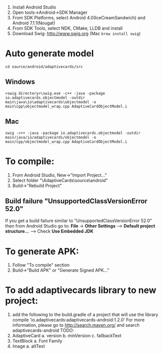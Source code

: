 1. Install Android Studio
2. Open tools->Android->SDK Manager
3. From SDK Platforms, select Android 4.0(IceCreamSandwich) and Android 7.1.1(Nougat)
4. From SDK Tools, select NDK, CMake, LLDB and install
5. Download Swig: http://www.swig.org (Mac `brew install swig`)

# Auto generate model

`cd source/android/adaptivecards/src`

## Windows

```console
<swig directory>\swig.exe -c++ -java -package io.adaptivecards.objectmodel -outdir main\java\io\adaptivecards\objectmodel -o main\cpp\objectmodel_wrap.cpp AdaptiveCardObjectModel.i
```

## Mac

```console
swig -c++ -java -package io.adaptivecards.objectmodel -outdir main/java/io/adaptivecards/objectmodel -o main/cpp/objectmodel_wrap.cpp AdaptiveCardObjectModel.i
```

# To compile:
1. From Android Studio, New->"Import Project..."
2. Select folder "<github directory>\AdaptiveCards\source\android"
3. Build->"Rebuild Project"

## Build failure "UnsupportedClassVersionError 52.0"

If you get a build failure similar to "UnsupportedClassVersionError 52.0" then from Android Studio go to: **File** -> **Other Settings** --> **Default project structure...** --> Check **Use Embedded JDK**


# To generate APK:
1. Follow "To compile" section
2. Build->"Build APK" or "Generate Signed APK..."

# To add adaptivecards library to new project:
1. add the following to the build.gradle of a project that will use the library
    compile 'io.adaptivecards:adaptivecards-android:1.2.0'
For more information, please go to http://search.maven.org/ and search adaptivecards-android
TODO:
1. AdaptiveCard
    a. version
    b. minVersion
    c. fallbackText
3. TextBlock
    a. Font Family
4. Image
    a. altText

